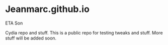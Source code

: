 # Jeanmarc.github.io

ETA Son

Cydia repo and stuff.
This is a public repo for testing tweaks and stuff. More stuff will be added soon.

